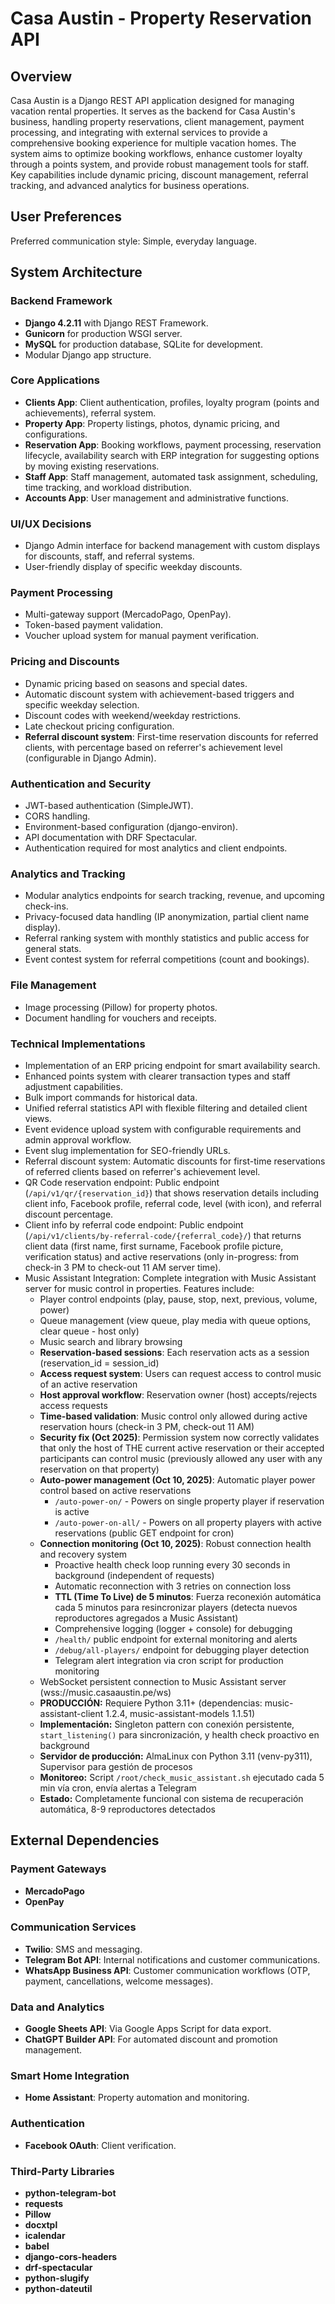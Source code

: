# Casa Austin - Property Reservation API

## Overview
Casa Austin is a Django REST API application designed for managing vacation rental properties. It serves as the backend for Casa Austin's business, handling property reservations, client management, payment processing, and integrating with external services to provide a comprehensive booking experience for multiple vacation homes. The system aims to optimize booking workflows, enhance customer loyalty through a points system, and provide robust management tools for staff. Key capabilities include dynamic pricing, discount management, referral tracking, and advanced analytics for business operations.

## User Preferences
Preferred communication style: Simple, everyday language.

## System Architecture

### Backend Framework
- **Django 4.2.11** with Django REST Framework.
- **Gunicorn** for production WSGI server.
- **MySQL** for production database, SQLite for development.
- Modular Django app structure.

### Core Applications
- **Clients App**: Client authentication, profiles, loyalty program (points and achievements), referral system.
- **Property App**: Property listings, photos, dynamic pricing, and configurations.
- **Reservation App**: Booking workflows, payment processing, reservation lifecycle, availability search with ERP integration for suggesting options by moving existing reservations.
- **Staff App**: Staff management, automated task assignment, scheduling, time tracking, and workload distribution.
- **Accounts App**: User management and administrative functions.

### UI/UX Decisions
- Django Admin interface for backend management with custom displays for discounts, staff, and referral systems.
- User-friendly display of specific weekday discounts.

### Payment Processing
- Multi-gateway support (MercadoPago, OpenPay).
- Token-based payment validation.
- Voucher upload system for manual payment verification.

### Pricing and Discounts
- Dynamic pricing based on seasons and special dates.
- Automatic discount system with achievement-based triggers and specific weekday selection.
- Discount codes with weekend/weekday restrictions.
- Late checkout pricing configuration.
- **Referral discount system**: First-time reservation discounts for referred clients, with percentage based on referrer's achievement level (configurable in Django Admin).

### Authentication and Security
- JWT-based authentication (SimpleJWT).
- CORS handling.
- Environment-based configuration (django-environ).
- API documentation with DRF Spectacular.
- Authentication required for most analytics and client endpoints.

### Analytics and Tracking
- Modular analytics endpoints for search tracking, revenue, and upcoming check-ins.
- Privacy-focused data handling (IP anonymization, partial client name display).
- Referral ranking system with monthly statistics and public access for general stats.
- Event contest system for referral competitions (count and bookings).

### File Management
- Image processing (Pillow) for property photos.
- Document handling for vouchers and receipts.

### Technical Implementations
- Implementation of an ERP pricing endpoint for smart availability search.
- Enhanced points system with clearer transaction types and staff adjustment capabilities.
- Bulk import commands for historical data.
- Unified referral statistics API with flexible filtering and detailed client views.
- Event evidence upload system with configurable requirements and admin approval workflow.
- Event slug implementation for SEO-friendly URLs.
- Referral discount system: Automatic discounts for first-time reservations of referred clients based on referrer's achievement level.
- QR Code reservation endpoint: Public endpoint (`/api/v1/qr/{reservation_id}`) that shows reservation details including client info, Facebook profile, referral code, level (with icon), and referral discount percentage.
- Client info by referral code endpoint: Public endpoint (`/api/v1/clients/by-referral-code/{referral_code}/`) that returns client data (first name, first surname, Facebook profile picture, verification status) and active reservations (only in-progress: from check-in 3 PM to check-out 11 AM server time).
- Music Assistant Integration: Complete integration with Music Assistant server for music control in properties. Features include:
  * Player control endpoints (play, pause, stop, next, previous, volume, power)
  * Queue management (view queue, play media with queue options, clear queue - host only)
  * Music search and library browsing
  * **Reservation-based sessions**: Each reservation acts as a session (reservation_id = session_id)
  * **Access request system**: Users can request access to control music of an active reservation
  * **Host approval workflow**: Reservation owner (host) accepts/rejects access requests
  * **Time-based validation**: Music control only allowed during active reservation hours (check-in 3 PM, check-out 11 AM)
  * **Security fix (Oct 2025)**: Permission system now correctly validates that only the host of THE current active reservation or their accepted participants can control music (previously allowed any user with any reservation on that property)
  * **Auto-power management (Oct 10, 2025)**: Automatic player power control based on active reservations
    - `/auto-power-on/` - Powers on single property player if reservation is active
    - `/auto-power-on-all/` - Powers on all property players with active reservations (public GET endpoint for cron)
  * **Connection monitoring (Oct 10, 2025)**: Robust connection health and recovery system
    - Proactive health check loop running every 30 seconds in background (independent of requests)
    - Automatic reconnection with 3 retries on connection loss
    - **TTL (Time To Live) de 5 minutos**: Fuerza reconexión automática cada 5 minutos para resincronizar players (detecta nuevos reproductores agregados a Music Assistant)
    - Comprehensive logging (logger + console) for debugging
    - `/health/` public endpoint for external monitoring and alerts
    - `/debug/all-players/` endpoint for debugging player detection
    - Telegram alert integration via cron script for production monitoring
  * WebSocket persistent connection to Music Assistant server (wss://music.casaaustin.pe/ws)
  * **PRODUCCIÓN:** Requiere Python 3.11+ (dependencias: music-assistant-client 1.2.4, music-assistant-models 1.1.51)
  * **Implementación:** Singleton pattern con conexión persistente, `start_listening()` para sincronización, y health check proactivo en background
  * **Servidor de producción:** AlmaLinux con Python 3.11 (venv-py311), Supervisor para gestión de procesos
  * **Monitoreo:** Script `/root/check_music_assistant.sh` ejecutado cada 5 min vía cron, envía alertas a Telegram
  * **Estado:** Completamente funcional con sistema de recuperación automática, 8-9 reproductores detectados

## External Dependencies

### Payment Gateways
- **MercadoPago**
- **OpenPay**

### Communication Services
- **Twilio**: SMS and messaging.
- **Telegram Bot API**: Internal notifications and customer communications.
- **WhatsApp Business API**: Customer communication workflows (OTP, payment, cancellations, welcome messages).

### Data and Analytics
- **Google Sheets API**: Via Google Apps Script for data export.
- **ChatGPT Builder API**: For automated discount and promotion management.

### Smart Home Integration
- **Home Assistant**: Property automation and monitoring.

### Authentication
- **Facebook OAuth**: Client verification.

### Third-Party Libraries
- **python-telegram-bot**
- **requests**
- **Pillow**
- **docxtpl**
- **icalendar**
- **babel**
- **django-cors-headers**
- **drf-spectacular**
- **python-slugify**
- **python-dateutil**